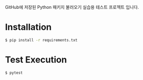 GitHub에 저장된 Python 패키지 불러오기 실습용 테스트 프로젝트 입니다.

# Installation
```bash
$ pip install -r requirements.txt
```

# Test Execution
```bash
$ pytest
```